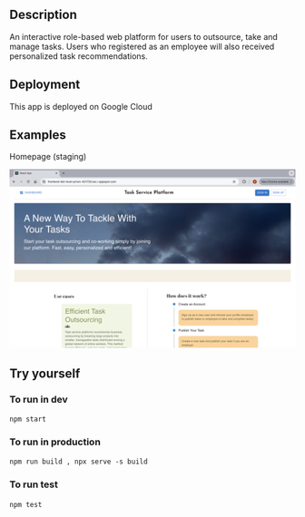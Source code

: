 ## Description

An interactive role-based web platform for users to outsource, take and manage tasks. Users who registered as an employee will also received personalized task recommendations.

## Deployment

This app is deployed on Google Cloud


## Examples

Homepage (staging)

![Homepage](./media/homepage_staging.png)


## Try yourself

### To run in dev
```
npm start
```

### To run in production
```
npm run build , npx serve -s build
```

### To run test 
```
npm test
```